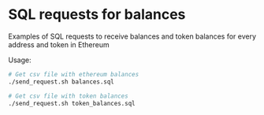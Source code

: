 # SQL requests for balances

Examples of SQL requests to receive balances and token balances for every address and token in Ethereum

Usage:
```bash
# Get csv file with ethereum balances
./send_request.sh balances.sql

# Get csv file with token balances
./send_request.sh token_balances.sql
```

